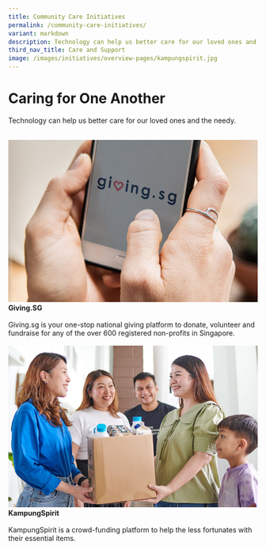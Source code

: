 ```yaml
---
title: Community Care Initiatives
permalink: /community-care-initiatives/
variant: markdown
description: Technology can help us better care for our loved ones and the needy.
third_nav_title: Care and Support
image: /images/initiatives/overview-pages/kampungspirit.jpg
---
```

# Caring for One Another

Technology can help us better care for our loved ones and the needy.

<br>
<div class="row">

<div class="col"> 
<a href="/initiatives/givingsg"><img src="/images/initiatives/overview-pages/givingsg.jpg" alt="Giving.SG"></a><br>
     <div class="header"><b>Giving.SG</b></div><br>
    <div class="para">Giving.sg is your one-stop national giving platform to donate, volunteer and fundraise for any of the over 600 registered non-profits in Singapore.</div>
<br>
</div>
	
<div class="col"> 
<a href="/initiatives/kampungspirit"><img src="/images/initiatives/overview-pages/kampungspirit.jpg" alt="KampungSpirit"></a><br>
    <div class="header"><b>KampungSpirit</b></div><br>
    <div class="para">KampungSpirit&nbsp;is a crowd-funding platform to help the less fortunates with their essential items.</div>
<br>
</div>	

<div class="col"></div>
	
</div>